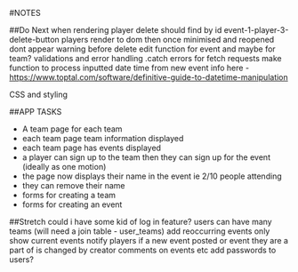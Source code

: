 #NOTES

##Do Next
when rendering player delete should find by id event-1-player-3-delete-button
players render to dom then once minimised and reopened dont appear
warning before delete
edit function for event and maybe for team?
validations and error handling
.catch errors for fetch requests
make function to process inputted date time from new event info here - https://www.toptal.com/software/definitive-guide-to-datetime-manipulation

CSS and styling


##APP TASKS
- A team page for each team
- each team page team information displayed
- each team page has events displayed
- a player can sign up to the team then they can sign up for the event (ideally as one motion)
- the page now displays their name in the event ie 2/10 people attending
- they can remove their name
- forms for creating a team
- forms for creating an event

##Stretch
could i have some kid of log in feature?
users can have many teams (will need a join table - user_teams)
add reoccurring events
only show current events
notify players if a new event posted or event they are a part of is changed by creator
comments on events etc
add passwords to users?